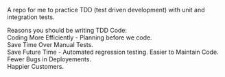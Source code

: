 A repo for me to practice TDD (test driven development) with unit and integration tests.

Reasons you should be writing TDD Code:  
  Coding More Efficiently - Planning before we code.  
  Save Time Over Manual Tests.   
  Save Future Time - Automated regression testing.
  Easier to Maintain Code.  
  Fewer Bugs in Deployements.  
  Happier Customers.  
  
